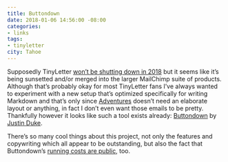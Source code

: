 ```yaml
---
title: Buttondown
date: 2018-01-06 14:56:00 -08:00
categories:
- links
tags:
- tinyletter
city: Tahoe
---
```


Supposedly TinyLetter [won’t be shutting down in 2018](http://mailchi.mp/6b0e9256cfd5/a-note-about-tinyletter) but  it seems like it’s being sunsetted and/or merged into the larger MailChimp suite of products. Although that’s probably okay for most TinyLetter fans I’ve always wanted to experiment with a new setup that’s optimized specifically for writing Markdown and that’s only since [Adventures](https://robinrendle.com/adventures/) doesn’t need an elaborate layout or anything, in fact I don’t even want those emails to be pretty. Thankfully however it looks like such a tool exists already: [Buttondown](https://buttondown.email/) by [Justin Duke](https://twitter.com/justinmduke).

There’s so many cool things about this project, not only the features and copywriting which all appear to be outstanding, but also the fact that Buttondown’s [running costs are public](https://buttondown.email/running-costs), too.